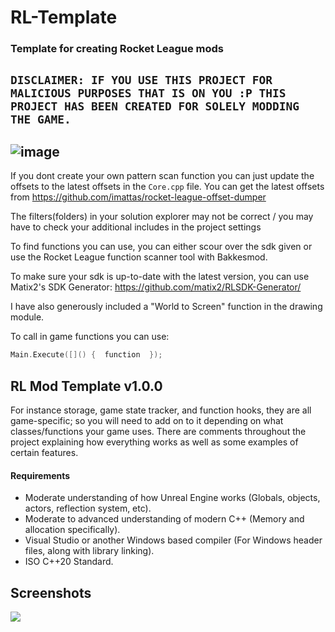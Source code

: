 # RL-Template
### Template for creating Rocket League mods
`DISCLAIMER: IF YOU USE THIS PROJECT FOR MALICIOUS PURPOSES THAT IS ON YOU :P THIS PROJECT HAS BEEN CREATED FOR SOLELY MODDING THE GAME.`
---
![image](https://user-images.githubusercontent.com/72645298/234754559-16e1872c-6e7b-4c30-8e31-c2acf1dd5d4d.png)
---
If you dont create your own pattern scan function you can just update the offsets to the latest offsets in the `Core.cpp` file. You can get the latest offsets from https://github.com/imattas/rocket-league-offset-dumper

The filters(folders) in your solution explorer may not be correct / you may have to check your additional includes in the project settings 

To find functions you can use, you can either scour over the sdk given or use the Rocket League function scanner tool with Bakkesmod. 

To make sure your sdk is up-to-date with the latest version, you can use Matix2's SDK Generator: https://github.com/matix2/RLSDK-Generator/

I have also generously included a "World to Screen" function in the drawing module.

To call in game functions you can use:
```cpp
Main.Execute([]() {  function  });
```


## RL Mod Template v1.0.0

For instance storage, game state tracker, and function hooks, they are all game-specific; so you will need to add on to it depending on what classes/functions your game uses. There are comments throughout the project explaining how everything works as well as some examples of certain features.

#### Requirements

- Moderate understanding of how Unreal Engine works (Globals, objects, actors, reflection system, etc).
- Moderate to advanced understanding of modern C++ (Memory and allocation specifically).
- Visual Studio or another Windows based compiler (For Windows header files, along with library linking).
- ISO C++20 Standard.

## Screenshots

![](https://i.imgur.com/ofnaNVV.png)
